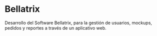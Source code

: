 # Bellatrix
Desarrollo del Software Bellatrix, para la gestión de usuarios, mockups, pedidos y reportes a través de un aplicativo web.

